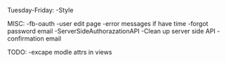 Tuesday-Friday:
  -Style

MISC:
  -fb-oauth
  -user edit page
  -error messages if have time
  -forgot password email
  -ServerSideAuthorazationAPI
  -Clean up server side API
  -confirmation email

TODO:
  -excape modle attrs in views
